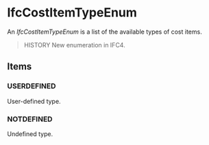 # IfcCostItemTypeEnum

An _IfcCostItemTypeEnum_ is a list of the available types of cost items.
<!-- end of short definition -->

> HISTORY New enumeration in IFC4.

## Items

### USERDEFINED
User-defined type.

### NOTDEFINED
Undefined type.
